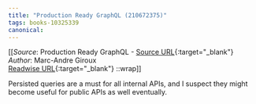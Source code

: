 ```yaml
---
title: "Production Ready GraphQL (210672375)"
tags: books-10325339
canonical: 
---
```


[[_Source_: Production Ready GraphQL - [Source URL](){:target="_blank"}<br>
_Author_: Marc-Andre Giroux<br>
[Readwise URL](https://readwise.io/open/210672375){:target="_blank"}
::wrap]]

Persisted queries are a must for all internal APIs, and I suspect they might become useful for public APIs as well eventually.
